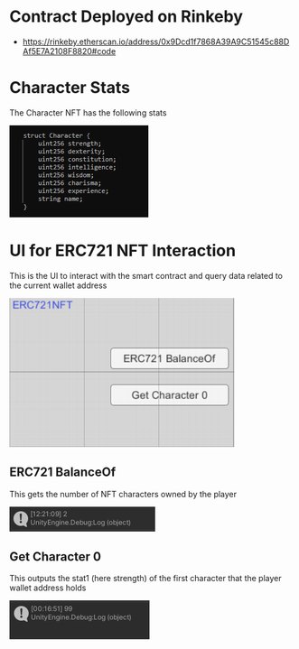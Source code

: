 # Contract Deployed on Rinkeby
- https://rinkeby.etherscan.io/address/0x9Dcd1f7868A39A9C51545c88DAf5E7A2108F8820#code


# Character Stats
The Character NFT has the following stats

![stats](screenshots/stats.png "stats")


# UI for ERC721 NFT Interaction
This is the UI to interact with the smart contract and query data related 
to the current wallet address

![erc721](screenshots/erc721.png "erc721")
 

## ERC721 BalanceOf
This gets the number of NFT characters owned by the player

![balance](screenshots/balance.PNG "balance")


## Get Character 0 
This outputs the stat1 (here strength) of the first character that the player wallet address holds

![stat1](screenshots/stat1.png "stat1")


